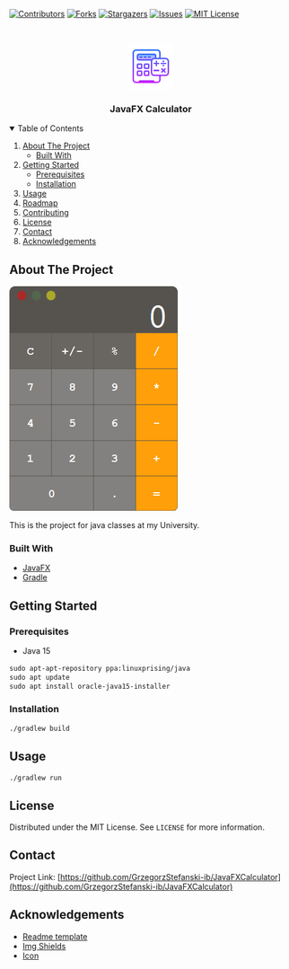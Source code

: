 
[![Contributors][contributors-shield]][contributors-url]
[![Forks][forks-shield]][forks-url]
[![Stargazers][stars-shield]][stars-url]
[![Issues][issues-shield]][issues-url]
[![MIT License][license-shield]][license-url]



<!-- PROJECT LOGO -->
<br />
<p align="center">
  <a href="https://github.com/GrzegorzStefanski-ib/JavaFXCalculator">
    <img src="images/icon.svg" alt="Icon" width="80" height="80">
  </a>

  <h3 align="center">JavaFX Calculator</h3>

</p>



<!-- TABLE OF CONTENTS -->
<details open="open">
  <summary>Table of Contents</summary>
  <ol>
    <li>
      <a href="#about-the-project">About The Project</a>
      <ul>
        <li><a href="#built-with">Built With</a></li>
      </ul>
    </li>
    <li>
      <a href="#getting-started">Getting Started</a>
      <ul>
        <li><a href="#prerequisites">Prerequisites</a></li>
        <li><a href="#installation">Installation</a></li>
      </ul>
    </li>
    <li><a href="#usage">Usage</a></li>
    <li><a href="#roadmap">Roadmap</a></li>
    <li><a href="#contributing">Contributing</a></li>
    <li><a href="#license">License</a></li>
    <li><a href="#contact">Contact</a></li>
    <li><a href="#acknowledgements">Acknowledgements</a></li>
  </ol>
</details>



<!-- ABOUT THE PROJECT -->
## About The Project

![Product Name Screen Shot][product-screenshot]

This is the project for java classes at my University.

### Built With

* [JavaFX](https://openjfx.io/)
* [Gradle](https://gradle.org/)



<!-- GETTING STARTED -->
## Getting Started


### Prerequisites

* Java 15

``` 
sudo apt-apt-repository ppa:linuxprising/java
sudo apt update
sudo apt install oracle-java15-installer
```

### Installation

```
./gradlew build
```

<!-- USAGE EXAMPLES -->
## Usage

```
./gradlew run
```

<!-- LICENSE -->
## License

Distributed under the MIT License. See `LICENSE` for more information.



<!-- CONTACT -->
## Contact

Project Link: [https://github.com/GrzegorzStefanski-ib/JavaFXCalculator](https://github.com/GrzegorzStefanski-ib/JavaFXCalculator)



<!-- ACKNOWLEDGEMENTS -->
## Acknowledgements
* [Readme template](https://github.com/othneildrew/Best-README-Template)
* [Img Shields](https://shields.io)
* [Icon](https://visualpharm.com/free-icons/calculator-595b40b65ba036ed117d433f)


<!-- MARKDOWN LINKS & IMAGES -->
<!-- https://www.markdownguide.org/basic-syntax/#reference-style-links -->
[contributors-shield]: https://img.shields.io/github/contributors/GrzegorzStefanski-ib/JavaFXCalculator.svg
[contributors-url]: https://github.com/GrzegorzStefanski-ib/JavaFXCalculator/graphs/contributors
[forks-shield]: https://img.shields.io/github/forks/GrzegorzStefanski-ib/JavaFXCalculator.svg
[forks-url]: https://github.com/GrzegorzStefanski-ib/JavaFXCalculator/network/members
[stars-shield]: https://img.shields.io/github/stars/GrzegorzStefanski-ib/JavaFXCalculator.svg
[stars-url]: https://github.com/GrzegorzStefanski-ib/JavaFXCalculator/stargazers
[issues-shield]: https://img.shields.io/github/issues/GrzegorzStefanski-ib/JavaFXCalculator.svg
[issues-url]: https://github.com/GrzegorzStefanski-ib/JavaFXCalculator/issues
[license-shield]: https://img.shields.io/github/license/GrzegorzStefanski-ib/JavaFXCalculator.svg
[license-url]: https://github.com/GrzegorzStefanski-ib/JavaFXCalculator/blob/master/LICENSE.txt
[product-screenshot]: images/product.png
